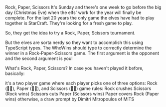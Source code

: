 Rock, Paper, Scissors
It's Sunday and there's one week to go before the big day (Christmas Eve) when the elfs' work for the year will finally be complete. For the last 20 years the only game the elves have had to play together is StarCraft. They're looking for a fresh game to play.

So, they get the idea to try a Rock, Paper, Scissors tournament.

But the elves are sorta nerdy so they want to accomplish this using TypeScript types. The WhoWins should type to correctly determine the winner in a Rock-Paper-Scissors game. The first argument is the opponent and the second argument is you!

What's Rock, Paper, Scissors?
In case you haven't played it before, basically:

it's a two player game where each player picks one of three options: Rock (👊🏻), Paper (🖐🏾), and Scissors (✌🏽)
game rules:
Rock crushes Scissors (Rock wins)
Scissors cuts Paper (Scissors wins)
Paper covers Rock (Paper wins)
otherwise, a draw
prompt by Dimitri Mitropoulos of MiTS

